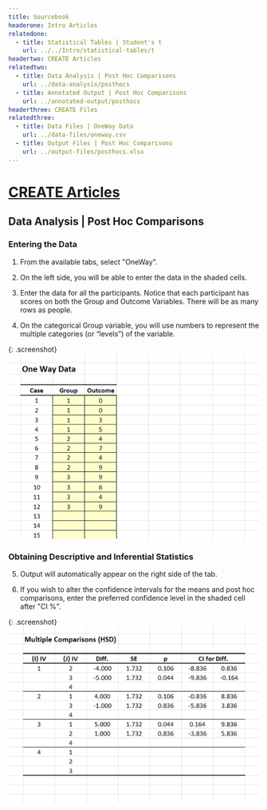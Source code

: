```yaml
---
title: Sourcebook
headerone: Intro Articles
relatedone:
  - title: Statistical Tables | Student's t
    url: ../../Intro/statistical-tables/t
headertwo: CREATE Articles
relatedtwo:
  - title: Data Analysis | Post Hoc Comparisons
    url: ../data-analysis/posthocs
  - title: Annotated Output | Post Hoc Comparisons
    url: ../annotated-output/posthocs
headerthree: CREATE Files
relatedthree:
  - title: Data Files | OneWay Data
    url: ../data-files/oneway.csv
  - title: Output Files | Post Hoc Comparisons
    url: ../output-files/posthocs.xlsx
---
```


# [CREATE Articles](../index.md)

## Data Analysis | Post Hoc Comparisons

### Entering the Data 

1. From the available tabs, select "OneWay".

2. On the left side, you will be able to enter the data in the shaded cells.

3. Enter the data for all the participants. Notice that each participant has scores on both the Group and Outcome Variables. There will be as many rows as people. 

4. On the categorical Group variable, you will use numbers to represent the multiple categories (or “levels”) of the variable.

{: .screenshot}
![Screenshot for entering data](posthocs1.png)

### Obtaining Descriptive and Inferential Statistics

5. Output will automatically appear on the right side of the tab. 

6. If you wish to alter the confidence intervals for the means and post hoc comparisons, enter the preferred confidence level in the shaded cell after "CI %".

{: .screenshot}
![Screenshot for obtaining statistics](posthocs2.png)

